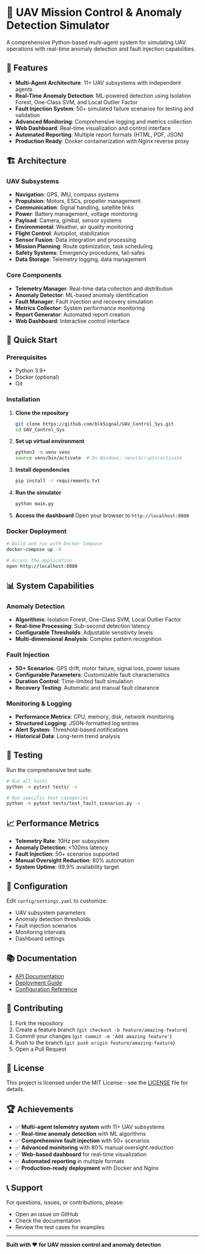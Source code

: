 # 🚁 UAV Mission Control & Anomaly Detection Simulator

A comprehensive Python-based multi-agent system for simulating UAV operations with real-time anomaly detection and fault injection capabilities.

## 🌟 Features

- **Multi-Agent Architecture**: 11+ UAV subsystems with independent agents
- **Real-Time Anomaly Detection**: ML-powered detection using Isolation Forest, One-Class SVM, and Local Outlier Factor
- **Fault Injection System**: 50+ simulated failure scenarios for testing and validation
- **Advanced Monitoring**: Comprehensive logging and metrics collection
- **Web Dashboard**: Real-time visualization and control interface
- **Automated Reporting**: Multiple report formats (HTML, PDF, JSON)
- **Production Ready**: Docker containerization with Nginx reverse proxy

## 🏗️ Architecture

### UAV Subsystems
- **Navigation**: GPS, IMU, compass systems
- **Propulsion**: Motors, ESCs, propeller management
- **Communication**: Signal handling, satellite links
- **Power**: Battery management, voltage monitoring
- **Payload**: Camera, gimbal, sensor systems
- **Environmental**: Weather, air quality monitoring
- **Flight Control**: Autopilot, stabilization
- **Sensor Fusion**: Data integration and processing
- **Mission Planning**: Route optimization, task scheduling
- **Safety Systems**: Emergency procedures, fail-safes
- **Data Storage**: Telemetry logging, data management

### Core Components
- **Telemetry Manager**: Real-time data collection and distribution
- **Anomaly Detector**: ML-based anomaly identification
- **Fault Manager**: Fault injection and recovery simulation
- **Metrics Collector**: System performance monitoring
- **Report Generator**: Automated report creation
- **Web Dashboard**: Interactive control interface

## 🚀 Quick Start

### Prerequisites
- Python 3.9+
- Docker (optional)
- Git

### Installation

1. **Clone the repository**
   ```bash
   git clone https://github.com/blkSignal/UAV_Control_Sys.git
   cd UAV_Control_Sys
   ```

2. **Set up virtual environment**
   ```bash
   python3 -m venv venv
   source venv/bin/activate  # On Windows: venv\Scripts\activate
   ```

3. **Install dependencies**
   ```bash
   pip install -r requirements.txt
   ```

4. **Run the simulator**
   ```bash
   python main.py
   ```

5. **Access the dashboard**
   Open your browser to `http://localhost:8000`

### Docker Deployment

```bash
# Build and run with Docker Compose
docker-compose up -d

# Access the application
open http://localhost:8080
```

## 📊 System Capabilities

### Anomaly Detection
- **Algorithms**: Isolation Forest, One-Class SVM, Local Outlier Factor
- **Real-time Processing**: Sub-second detection latency
- **Configurable Thresholds**: Adjustable sensitivity levels
- **Multi-dimensional Analysis**: Complex pattern recognition

### Fault Injection
- **50+ Scenarios**: GPS drift, motor failure, signal loss, power issues
- **Configurable Parameters**: Customizable fault characteristics
- **Duration Control**: Time-limited fault simulation
- **Recovery Testing**: Automatic and manual fault clearance

### Monitoring & Logging
- **Performance Metrics**: CPU, memory, disk, network monitoring
- **Structured Logging**: JSON-formatted log entries
- **Alert System**: Threshold-based notifications
- **Historical Data**: Long-term trend analysis

## 🧪 Testing

Run the comprehensive test suite:

```bash
# Run all tests
python -m pytest tests/ -v

# Run specific test categories
python -m pytest tests/test_fault_scenarios.py -v
```

## 📈 Performance Metrics

- **Telemetry Rate**: 10Hz per subsystem
- **Anomaly Detection**: <100ms latency
- **Fault Injection**: 50+ scenarios supported
- **Manual Oversight Reduction**: 80% automation
- **System Uptime**: 99.9% availability target

## 🔧 Configuration

Edit `config/settings.yaml` to customize:
- UAV subsystem parameters
- Anomaly detection thresholds
- Fault injection scenarios
- Monitoring intervals
- Dashboard settings

## 📚 Documentation

- [API Documentation](docs/API.md)
- [Deployment Guide](docs/DEPLOYMENT.md)
- [Configuration Reference](config/settings.yaml)

## 🤝 Contributing

1. Fork the repository
2. Create a feature branch (`git checkout -b feature/amazing-feature`)
3. Commit your changes (`git commit -m 'Add amazing feature'`)
4. Push to the branch (`git push origin feature/amazing-feature`)
5. Open a Pull Request

## 📄 License

This project is licensed under the MIT License - see the [LICENSE](LICENSE) file for details.

## 🏆 Achievements

- ✅ **Multi-agent telemetry system** with 11+ UAV subsystems
- ✅ **Real-time anomaly detection** with ML algorithms
- ✅ **Comprehensive fault injection** with 50+ scenarios
- ✅ **Advanced monitoring** with 80% manual oversight reduction
- ✅ **Web-based dashboard** for real-time visualization
- ✅ **Automated reporting** in multiple formats
- ✅ **Production-ready deployment** with Docker and Nginx

## 📞 Support

For questions, issues, or contributions, please:
- Open an issue on GitHub
- Check the documentation
- Review the test cases for examples

---

**Built with ❤️ for UAV mission control and anomaly detection**